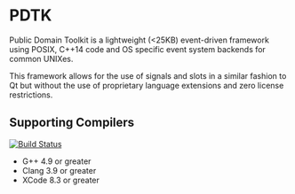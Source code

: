 # PDTK
Public Domain Toolkit is a lightweight (<25KB) event-driven framework using POSIX, C++14 code and OS specific event system backends for common UNIXes.

This framework allows for the use of signals and slots in a similar fashion to Qt but without the use of proprietary language extensions and zero license restrictions.

## Supporting Compilers
[![Build Status](https://travis-ci.org/GravisZro/pdtk.svg?branch=dev)](https://travis-ci.org/GravisZro/pdtk)
* G++ 4.9 or greater
* Clang 3.9 or greater
* XCode 8.3 or greater
